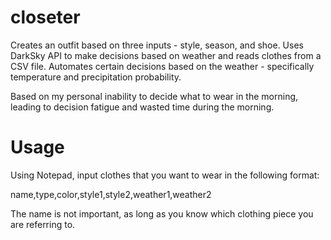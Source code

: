 # closeter
Creates an outfit based on three inputs - style, season, and shoe. Uses DarkSky API to make decisions based on weather and reads clothes from a CSV file. Automates certain decisions based on the weather - specifically temperature and precipitation probability.

Based on my personal inability to decide what to wear in the morning, leading to decision fatigue and wasted time during the morning.

# Usage
Using Notepad, input clothes that you want to wear in the following format:

name,type,color,style1,style2,weather1,weather2

The name is not important, as long as you know which clothing piece you are referring to.
